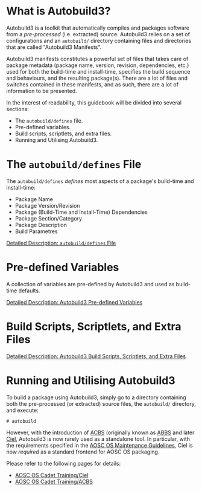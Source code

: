 <!-- TITLE: Autobuild3 -->
<!-- SUBTITLE: A Multi-Backend Packaging Toolkit -->

# What is Autobuild3?

Autobuild3 is a toolkit that automatically compiles and packages software from a *pre-processed* (i.e. extracted) source. Autobuild3 relies on a set of configurations and an `autobuild/` directory containing files and directories that are called "Autobuild3 Manifests". 

Autobuild3 manifests constitutes a powerful set of files that takes care of package metadata (package name, version, revision, dependencies, etc.) used for both the build-time and install-time, specifies the build sequence and behaviours, and the resulting package(s). There are a lot of files and switches contained in these manifests, and as such, there are a lot of information to be presented.

In the interest of readability, this guidebook will be divided into several sections:

- The `autobuild/defines` file.
- Pre-defined variables.
- Build scripts, scriptlets, and extra files.
- Running and Utilising Autobuild3.

# The `autobuild/defines` File

The `autobuild/defines` *defines* most aspects of a package's build-time and install-time:

- Package Name
- Package Version/Revision
- Package (Build-Time and Install-Time) Dependencies
- Package Section/Category
- Package Description
- Build Parametres

[Detailed Description: `autobuild/defines` File](/developers/aosc-os-cadet-training/autobuild3/defines)

# Pre-defined Variables

A collection of variables are pre-defined by Autobuild3 and used as build-time defaults.

[Detailed Description: Autobuild3 Pre-defined Variables](/developers/aosc-os-cadet-training/autobuild3/pre-defined-variables)

# Build Scripts, Scriptlets, and Extra Files

[Detailed Description: Autobuild3 Build Scripts, Scriptlets, and Extra Files](/developers/aosc-os-cadet-training/autobuild3/scripts-and-extra-files)

# Running and Utilising Autobuild3

To build a package using Autobuild3, simply go to a directory containing both the pre-processed (or extracted) source files, the `autobuild/` directory, and execute:

```
# autobuild
```

However, with the introduction of [ACBS](/developers/aosc-os-cadet-training/acbs) (originally known as [ABBS](https://github.com/AOSC-Dev/abbs) and later [Ciel](/developers/aosc-os-cadet-training/ciel), Autobuild3 is now rarely used as a standalone tool. In particular, with the requirements specified in the [AOSC OS Maintenance Guidelines](https://wiki.aosc.io/developers/aosc-os-maintenance-guidelines), Ciel is now *required* as a standard frontend for AOSC OS packaging.

Please refer to the following pages for details:

- [AOSC OS Cadet Training/Ciel](/developers/aosc-os-cadet-training/ciel)
- [AOSC OS Cadet Training/ACBS](/developers/aosc-os-cadet-training/acbs)
